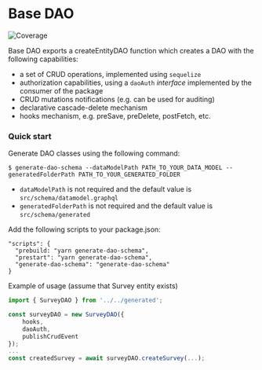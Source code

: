 # Base DAO

![Coverage](https://api.venn.city/production/coverage/badge?branch=master&repository=@venncity/base-dao)

Base DAO exports a createEntityDAO function which creates a DAO with the following capabilities:

* a set of CRUD operations, implemented using `sequelize`
* authorization capabilities, using a `daoAuth` _interface_ implemented by the consumer of the package
* CRUD mutations notifications (e.g. can be used for auditing) 
* declarative cascade-delete mechanism
* hooks mechanism, e.g. preSave, preDelete, postFetch, etc.

### Quick start

Generate DAO classes using the following command:

    $ generate-dao-schema --dataModelPath PATH_TO_YOUR_DATA_MODEL --generatedFolderPath PATH_TO_YOUR_GENERATED_FOLDER

* `dataModelPath` is not required and the default value is `src/schema/datamodel.graphql`
* `generatedFolderPath` is not required and the default value is `src/schema/generated`

Add the following scripts to your package.json:
    
    "scripts": {
      "prebuild: "yarn generate-dao-schema",
      "prestart": "yarn generate-dao-schema",
      "generate-dao-schema": "generate-dao-schema"
    }

Example of usage (assume that Survey entity exists)

```ts
import { SurveyDAO } from '../../generated';

const surveyDAO = new SurveyDAO({
    hooks,
    daoAuth, 
    publishCrudEvent
});
...
const createdSurvey = await surveyDAO.createSurvey(...);
```
